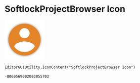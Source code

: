 # SoftlockProjectBrowser Icon
![](/img/SoftlockProjectBrowser%20Icon.png)

``` CSharp
EditorGUIUtility.IconContent("SoftlockProjectBrowser Icon")
```
```
-8060569002003055703
```
